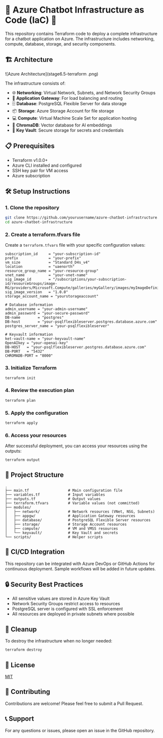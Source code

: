 # 🚀 Azure Chatbot Infrastructure as Code (IaC) 🚀

This repository contains Terraform code to deploy a complete infrastructure for a chatbot application on Azure. The infrastructure includes networking, compute, database, storage, and security components.

## 🏗️ Architecture

![Azure Architecture](stage6.5-terraform .png)

The infrastructure consists of:

- 🌐 **Networking**: Virtual Network, Subnets, and Network Security Groups
- 🔄 **Application Gateway**: For load balancing and routing
- 🗄️ **Database**: PostgreSQL Flexible Server for data storage
- 📦 **Storage**: Azure Storage Account for file storage
- 💻 **Compute**: Virtual Machine Scale Set for application hosting
- 🧠 **ChromaDB**: Vector database for AI embeddings
- 🔐 **Key Vault**: Secure storage for secrets and credentials

## 📋 Prerequisites

- Terraform v1.0.0+
- Azure CLI installed and configured
- SSH key pair for VM access
- Azure subscription

## 🛠️ Setup Instructions

### 1. Clone the repository

```bash
git clone https://github.com/yourusername/azure-chatbot-infrastructure.git
cd azure-chatbot-infrastructure
```

### 2. Create a terraform.tfvars file

Create a `terraform.tfvars` file with your specific configuration values:

```hcl
subscription_id     = "your-subscription-id"
prefix              = "your-prefix"
vm_size             = "Standard_D4s_v4"
location            = "uaenorth"
resource_group_name = "your-resource-group"
vnet_name           = "your-vnet-name"
sig_image_id        = "/subscriptions/your-subscription-id/resourceGroups/image-RG/providers/Microsoft.Compute/galleries/myGallery/images/myImageDefinintion/versions/1.0.0"
sig_image_version   = "1.0.0"
storage_account_name = "yourstorageaccount"

# Database information
admin_username = "your-admin-username"
admin_password = "your-secure-password"
DB-name        = "postgres"
DB-host        = "your-psqlflexibleserver.postgres.database.azure.com"
postgres_server_name = "your-psqlflexibleserver"

# Keyvault information
ket-vault-name = "your-keyvault-name"
OpenAIkey = "your-openai-key"
DB-HOST   = "your-psqlflexibleserver.postgres.database.azure.com"
DB-PORT   = "5432"
CHROMADB-PORT = "8000"
```

### 3. Initialize Terraform

```bash
terraform init
```

### 4. Review the execution plan

```bash
terraform plan
```

### 5. Apply the configuration

```bash
terraform apply
```

### 6. Access your resources

After successful deployment, you can access your resources using the outputs:

```bash
terraform output
```

## 📁 Project Structure

```
.
├── main.tf                  # Main configuration file
├── variables.tf             # Input variables
├── outputs.tf               # Output values
├── terraform.tfvars         # Variable values (not committed)
├── modules/
│   ├── network/             # Network resources (VNet, NSG, Subnets)
│   ├── appgw/               # Application Gateway resources
│   ├── database/            # PostgreSQL Flexible Server resources
│   ├── storage/             # Storage Account resources
│   ├── compute/             # VM and VMSS resources
│   └── keyvault/            # Key Vault and secrets
└── scripts/                 # Helper scripts
```

## 🔄 CI/CD Integration

This repository can be integrated with Azure DevOps or GitHub Actions for continuous deployment. Sample workflows will be added in future updates.

## 🔒 Security Best Practices

- All sensitive values are stored in Azure Key Vault
- Network Security Groups restrict access to resources
- PostgreSQL server is configured with SSL enforcement
- All resources are deployed in private subnets where possible

## 🧹 Cleanup

To destroy the infrastructure when no longer needed:

```bash
terraform destroy
```

## 📝 License

[MIT](LICENSE)

## 🤝 Contributing

Contributions are welcome! Please feel free to submit a Pull Request.

## 📞 Support

For any questions or issues, please open an issue in the GitHub repository.
